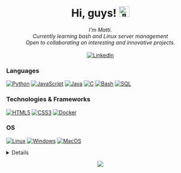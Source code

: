 <h1 align="center">Hi, guys! <img src="https://github.com/wervlad/wervlad/assets/24524555/766d336d-b87d-44ba-807c-c51de2bc6b4d" width="28px" alt="👋"></h1>

<p align="center">
    <i>
        I'm Matti.<br>
        Currently learning bash and Linux server management<br>
        Open to collaborating on interesting and innovative projects.<br>
    </i><br>
    <a href="https://www.linkedin.com/in/matti">
        <img src="https://img.shields.io/badge/LinkedIn-blue?style=flat-square&logo=linkedin" alt="LinkedIn">
    </a>
</p>

### Languages
[![Python](https://img.shields.io/badge/python-black?style=for-the-badge&logo=python)](https://github.com/matti377)
[![JavaScript](https://img.shields.io/badge/javascript-black?style=for-the-badge&logo=javascript)](https://github.com/matti377)
[![Java](https://img.shields.io/badge/java-black?style=for-the-badge&logo=openjdk)](https://github.com/matti377)
[![C](https://img.shields.io/badge/c-black?style=for-the-badge&logo=c)](https://github.com/matti377)
[![Bash](https://img.shields.io/badge/bash-black?style=for-the-badge&logo=gnu-bash&logoColor=white)](https://github.com/matti377)
[![SQL](https://img.shields.io/badge/sql-black?style=for-the-badge&logo=mysql)](https://github.com/matti377)

### Technologies & Frameworks
[![HTML5](https://img.shields.io/badge/html5-black?style=for-the-badge&logo=html5)](https://hub.docker.com/u/matti377)
[![CSS3](https://img.shields.io/badge/css3-black?style=for-the-badge&logo=css3)](https://hub.docker.com/u/matti377)
[![Docker](https://img.shields.io/badge/docker-black?style=for-the-badge&logo=docker)](https://hub.docker.com/u/wervladmatti377)

### OS
[![Linux](https://img.shields.io/badge/linux-black?style=for-the-badge&logo=Linux)](https://github.com/matti377)
[![Windows](https://img.shields.io/badge/Windows-black?style=for-the-badge&logo=Windows)](https://github.com/matti377)
[![MacOS](https://img.shields.io/badge/FreeBSD-black?style=for-the-badge&logo=FreeBSD)](https://github.com/matti377)

<details>
<p align="center">
  <a href="https://github.com/matti377">
    <img src="http://github-profile-summary-cards.vercel.app/api/cards/profile-details?username=matti377&theme=transparent" />
  <a href="https://github.com/matti377">
    <img src="http://github-profile-summary-cards.vercel.app/api/cards/stats?username=matti377&theme=transparent" />
  </a>
  <a href="https://github.com/matti377">
    <img src="https://github-readme-stats.vercel.app/api/top-langs/?username=matti377&langs_count=10&exclude_repo=&hide=jupyter%20notebook,vim%20script,cmake,makefile,batchfile,emacs%20lisp,css,html&layout=default&card_width=699&hide_border=true&theme=transparent" />
  </a>
</p>
</details>

<p align="center">
  <a href="https://github.com/matti377">
    <img src="https://komarev.com/ghpvc/?username=matti377&color=blue&style=flat)" />
  </a>
</p>
<!--

- 🔭 I’m currently working on ...
- 🌱 I’m currently learning ...
- 👯 I’m looking to collaborate on ...
- 🤔 I’m looking for help with ...
- 💬 Ask me about ...
- 📫 How to reach me: ...
- 😄 Pronouns: ...
- ⚡ Fun fact: ...
-->
